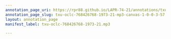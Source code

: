 ```yaml
---
annotation_page_uri: https://rpr88.github.io/LAPR-74-21/annotations/txu-oclc-768426768-1973-21-mp3-canvas-1-0-0-3-57.json
annotation_page_slug: txu-oclc-768426768-1973-21-mp3-canvas-1-0-0-3-57
layout: annotation_page
manifest_label: txu-oclc-768426768-1973-21.mp3

---
```

